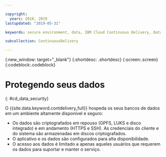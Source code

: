 ```yaml
---

copyright:
  years: 2018, 2019
lastupdated: "2019-05-31"

keywords: secure environment, data, IBM Cloud Continuous Delivery, Data

subcollection: ContinuousDelivery

---
```


{:new_window: target="_blank"}
{:shortdesc: .shortdesc}
{:screen:.screen}
{:codeblock:.codeblock}


# Protegendo seus dados    
{: #cd_data_security}  

O {{site.data.keyword.contdelivery_full}} hospeda os seus bancos de dados em um ambiente altamente disponível e seguro:
   * Os dados são criptografados em repouso (GPFS, LUKS e disco integrado) e em andamento (HTTPS e SSH). As credenciais do cliente e do sistema são armazenadas em discos criptografados.
   * O aplicativo e os dados são configurados para alta disponibilidade.
   * O acesso aos dados é limitado a apenas aqueles usuários que requerem os dados para suportar e manter o serviço.
